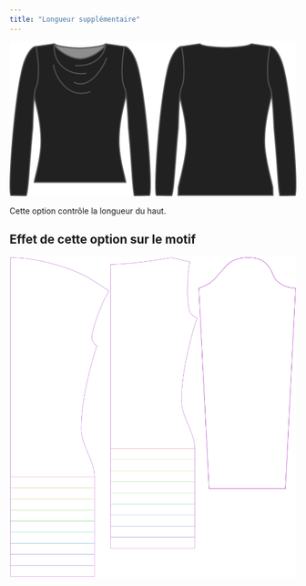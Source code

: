 ```yaml
---
title: "Longueur supplémentaire"
---
```


![L'option de bonus de longueur sur Diana](./lengthbonus.svg)

Cette option contrôle la longueur du haut.

## Effet de cette option sur le motif

![Cette image montre l'effet de cette option en superposant plusieurs variantes qui ont une valeur différente pour cette option](diana_lengthbonus_sample.svg "Effet de cette option sur le modèle")
